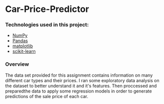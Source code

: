 # Car-Price-Predictor

### Technologies used in this project:

- [NumPy](http://www.numpy.org/)
- [Pandas](http://pandas.pydata.org)
- [matplotlib](http://matplotlib.org/)
- [scikit-learn](http://scikit-learn.org/stable/)

### Overview

The data set provided for this assignment contains information on many different car types and their prices. I ran some exploratory data analysis on 
the dataset to better understand it and it's features. Then proccessed and preparedthe data to apply some regression models in order to
generate predictions of the sale price of each car.


